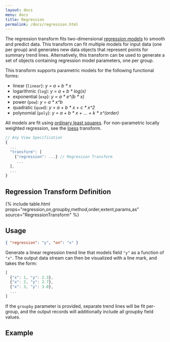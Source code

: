 ```yaml
---
layout: docs
menu: docs
title: Regression
permalink: /docs/regression.html
---
```


The regression transform fits two-dimensional [regression models](https://en.wikipedia.org/wiki/Regression_analysis) to smooth and predict data. This transform can fit multiple models for input data (one per group) and generates new data objects that represent points for summary trend lines. Alternatively, this transform can be used to generate a set of objects containing regression model parameters, one per group.

This transform supports parametric models for the following functional forms:

- linear (`linear`): _y = a + b \* x_
- logarithmic (`log`): _y = a + b \* log(x)_
- exponential (`exp`): _y = a \* e^(b \* x)_
- power (`pow`): _y = a \* x^b_
- quadratic (`quad`): _y = a + b * x + c * x^2_
- polynomial (`poly`): _y = a + b * x + … + k * x^(order)_

All models are fit using [ordinary least squares](https://en.wikipedia.org/wiki/Ordinary_least_squares). For non-parametric locally weighted regression, see the [loess](loess.html) transform.

```js
// Any View Specification
{
  ...
  "transform": [
    {"regression": ...} // Regression Transform
     ...
  ],
  ...
}
```

## Regression Transform Definition

{% include table.html props="regression,on,groupby,method,order,extent,params,as" source="RegressionTransform" %}

## Usage

```json
{ "regression": "y", "on": "x" }
```

Generate a linear regression trend line that models field `"y"` as a function of `"x"`. The output data stream can then be visualized with a line mark, and takes the form:

```js
[
  {"x": 1, "y": 2.3},
  {"x": 2, "y": 2.7},
  {"x": 3, "y": 3.0},
  ...
]
```

If the `groupby` parameter is provided, separate trend lines will be fit per-group, and the output records will additionally include all groupby field values.

## Example

<div class="vl-example" data-name="layer_point_line_regression"></div>
